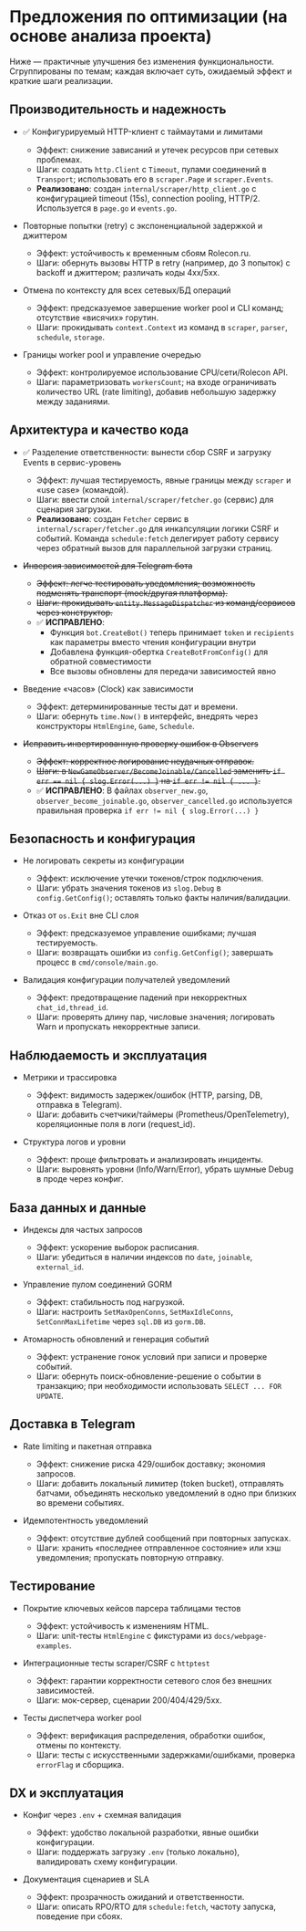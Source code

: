 # Предложения по оптимизации (на основе анализа проекта)

Ниже — практичные улучшения без изменения функциональности. Сгруппированы по темам; каждая включает суть, ожидаемый эффект и краткие шаги реализации.

## Производительность и надежность

- ✅ Конфигурируемый HTTP-клиент с таймаутами и лимитами
  - Эффект: снижение зависаний и утечек ресурсов при сетевых проблемах.
  - Шаги: создать `http.Client` с `Timeout`, пулами соединений в `Transport`; использовать его в `scraper.Page` и `scraper.Events`.
  - **Реализовано**: создан `internal/scraper/http_client.go` с конфигурацией timeout (15s), connection pooling, HTTP/2. Используется в `page.go` и `events.go`.

- Повторные попытки (retry) с экспоненциальной задержкой и джиттером
  - Эффект: устойчивость к временным сбоям Rolecon.ru.
  - Шаги: обернуть вызовы HTTP в retry (например, до 3 попыток) с backoff и джиттером; различать коды 4xx/5xx.

- Отмена по контексту для всех сетевых/БД операций
  - Эффект: предсказуемое завершение worker pool и CLI команд; отсутствие «висячих» горутин.
  - Шаги: прокидывать `context.Context` из команд в `scraper`, `parser`, `schedule`, `storage`.

- Границы worker pool и управление очередью
  - Эффект: контролируемое использование CPU/сети/Rolecon API.
  - Шаги: параметризовать `workersCount`; на входе ограничивать количество URL (rate limiting), добавив небольшую задержку между заданиями.

## Архитектура и качество кода

- ✅ Разделение ответственности: вынести сбор CSRF и загрузку Events в сервис-уровень
  - Эффект: лучшая тестируемость, явные границы между `scraper` и «use case» (командой).
  - Шаги: ввести слой `internal/scraper/fetcher.go` (сервис) для сценария загрузки.
  - **Реализовано**: создан `Fetcher` сервис в `internal/scraper/fetcher.go` для инкапсуляции логики CSRF и событий. Команда `schedule:fetch` делегирует работу сервису через обратный вызов для параллельной загрузки страниц.

- ~~Инверсия зависимостей для Telegram бота~~
  - ~~Эффект: легче тестировать уведомления; возможность подменять транспорт (mock/другая платформа).~~
  - ~~Шаги: прокидывать `entity.MessageDispatcher` из команд/сервисов через конструктор.~~
  - ✅ **ИСПРАВЛЕНО**: 
    - Функция `bot.CreateBot()` теперь принимает `token` и `recipients` как параметры вместо чтения конфигурации внутри
    - Добавлена функция-обертка `CreateBotFromConfig()` для обратной совместимости
    - Все вызовы обновлены для передачи зависимостей явно

- Введение «часов» (Clock) как зависимости
  - Эффект: детерминированные тесты дат и времени.
  - Шаги: обернуть `time.Now()` в интерфейс, внедрять через конструкторы `HtmlEngine`, `Game`, `Schedule`.

- ~~Исправить инвертированную проверку ошибок в Observers~~
  - ~~Эффект: корректное логирование неудачных отправок.~~
  - ~~Шаги: в `NewGameObserver/BecomeJoinable/Cancelled` заменить `if err == nil { slog.Error(...) }` на `if err != nil { ... }`.~~
  - ✅ **ИСПРАВЛЕНО**: В файлах `observer_new.go`, `observer_become_joinable.go`, `observer_cancelled.go` используется правильная проверка `if err != nil { slog.Error(...) }`

## Безопасность и конфигурация

- Не логировать секреты из конфигурации
  - Эффект: исключение утечки токенов/строк подключения.
  - Шаги: убрать значения токенов из `slog.Debug` в `config.GetConfig()`; оставлять только факты наличия/валидации.

- Отказ от `os.Exit` вне CLI слоя
  - Эффект: предсказуемое управление ошибками; лучшая тестируемость.
  - Шаги: возвращать ошибки из `config.GetConfig()`; завершать процесс в `cmd/console/main.go`.

- Валидация конфигурации получателей уведомлений
  - Эффект: предотвращение падений при некорректных `chat_id,thread_id`.
  - Шаги: проверять длину пар, числовые значения; логировать Warn и пропускать некорректные записи.

## Наблюдаемость и эксплуатация

- Метрики и трассировка
  - Эффект: видимость задержек/ошибок (HTTP, parsing, DB, отправка в Telegram).
  - Шаги: добавить счетчики/таймеры (Prometheus/OpenTelemetry), кореляционные поля в логи (request_id).

- Структура логов и уровни
  - Эффект: проще фильтровать и анализировать инциденты.
  - Шаги: выровнять уровни (Info/Warn/Error), убрать шумные Debug в проде через конфиг.

## База данных и данные

- Индексы для частых запросов
  - Эффект: ускорение выборок расписания.
  - Шаги: убедиться в наличии индексов по `date`, `joinable`, `external_id`.

- Управление пулом соединений GORM
  - Эффект: стабильность под нагрузкой.
  - Шаги: настроить `SetMaxOpenConns`, `SetMaxIdleConns`, `SetConnMaxLifetime` через `sql.DB` из `gorm.DB`.

- Атомарность обновлений и генерация событий
  - Эффект: устранение гонок условий при записи и проверке событий.
  - Шаги: обернуть поиск-обновление-решение о событии в транзакцию; при необходимости использовать `SELECT ... FOR UPDATE`.

## Доставка в Telegram

- Rate limiting и пакетная отправка
  - Эффект: снижение риска 429/ошибок доставку; экономия запросов.
  - Шаги: добавить локальный лимитер (token bucket), отправлять батчами, объединять несколько уведомлений в одно при близких во времени событиях.

- Идемпотентность уведомлений
  - Эффект: отсутствие дублей сообщений при повторных запусках.
  - Шаги: хранить «последнее отправленное состояние» или хэш уведомления; пропускать повторную отправку.

## Тестирование

- Покрытие ключевых кейсов парсера таблицами тестов
  - Эффект: устойчивость к изменениям HTML.
  - Шаги: unit-тесты `HtmlEngine` с фикстурами из `docs/webpage-examples`.

- Интеграционные тесты scraper/CSRF с `httptest`
  - Эффект: гарантии корректности сетевого слоя без внешних зависимостей.
  - Шаги: мок-сервер, сценарии 200/404/429/5xx.

- Тесты диспетчера worker pool
  - Эффект: верификация распределения, обработки ошибок, отмены по контексту.
  - Шаги: тесты с искусственными задержками/ошибками, проверка `errorFlag` и сборщика.

## DX и эксплуатация

- Конфиг через `.env` + схемная валидация
  - Эффект: удобство локальной разработки, явные ошибки конфигурации.
  - Шаги: поддержать загрузку `.env` (только локально), валидировать схему конфигурации.

- Документация сценариев и SLA
  - Эффект: прозрачность ожиданий и ответственности.
  - Шаги: описать RPO/RTO для `schedule:fetch`, частоту запуска, поведение при сбоях.
